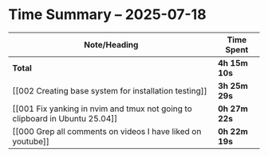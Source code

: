 # Time Summary – 2025-07-18

| Note/Heading | Time Spent |
|--------------|------------|
| **Total** | **4h 15m 10s** |
| [[002 Creating base system for installation testing]] | **3h 25m 29s** |
| [[001 Fix yanking in nvim and tmux not going to clipboard in Ubuntu 25.04]] | **0h 27m 22s** |
| [[000 Grep all comments on videos I have liked on youtube]] | **0h 22m 19s** |

